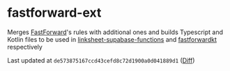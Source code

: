 # fastforward-ext

Merges [FastForward](https://github.com/FastForwardTeam/FastForward)'s rules with additional ones and builds Typescript
and Kotlin files to be used in [linksheet-supabase-functions](https://github.com/1fexd/linksheet-supabase-functions/)
and [fastforwardkt](https://github.com/1fexd/fastforwardkt) respectively

Last updated
at `de573875167ccd43cefd8c72d1900a0d041889d1` ([Diff](https://github.com/FastForwardTeam/FastForward/compare/de573875167ccd43cefd8c72d1900a0d041889d1...main))
    
